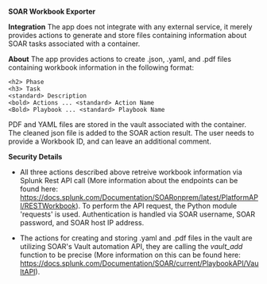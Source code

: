 **SOAR Workbook Exporter**

**Integration**
The app does not integrate with any external service, it merely provides actions to generate and store files containing information about SOAR tasks associated with a container.

**About**
The app provides actions to create .json, .yaml, and .pdf files containing workbook information in the following format:
```
<h2> Phase
<h3> Task
<standard> Description
<bold> Actions ... <standard> Action Name
<Bold> Playbook ... <standard> Playbook Name
```
PDF and YAML files are stored in the vault associated with the container. The cleaned json file is added to the SOAR action result. 
The user needs to provide a Workbook ID, and can leave an additional comment.

**Security Details**
- All three actions described above retreive workbook information via Splunk Rest API call (More information about the endpoints can be found here: https://docs.splunk.com/Documentation/SOARonprem/latest/PlatformAPI/RESTWorkbook). To perform the API request, the Python module 'requests' is used. Authentication is handled via SOAR username, SOAR password, and SOAR host IP address.

- The actions for creating and storing .yaml and .pdf files in the vault are utilizing SOAR's Vault automation API, they are calling the *vault_add* function to be precise (More information on this can be found here: https://docs.splunk.com/Documentation/SOAR/current/PlaybookAPI/VaultAPI).

